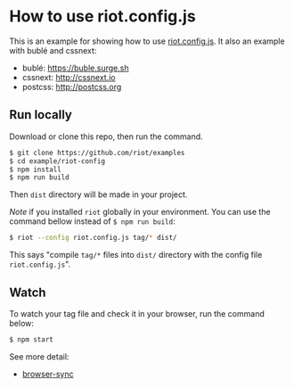 # How to use riot.config.js

This is an example for showing how to use [riot.config.js](https://riot.js.org/guide/compiler/#es6-config-file). It also an example with bublé and cssnext:

- bublé: https://buble.surge.sh
- cssnext: http://cssnext.io
- postcss: http://postcss.org

## Run locally

Download or clone this repo, then run the command.

```bash
$ git clone https://github.com/riot/examples
$ cd example/riot-config
$ npm install
$ npm run build
```

Then `dist` directory will be made in your project.

*Note*  if you installed `riot` globally in your environment. You can use the command bellow instead of `$ npm run build`:

```bash
$ riot --config riot.config.js tag/* dist/
```

This says "compile `tag/*` files into `dist/` directory with the config file `riot.config.js`".

## Watch

To watch your tag file and check it in your browser, run the command below:

```bash
$ npm start
```

See more detail:

- [browser-sync](https://browsersync.io/)
